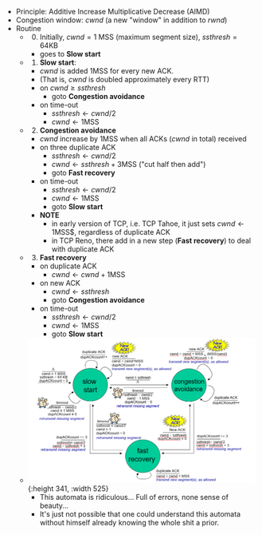 - Principle: Additive Increase Multiplicative Decrease (AIMD)
- Congestion window: $cwnd$ (a new "window" in addition to $rwnd$)
- Routine
	- 0. Initially, $cwnd=1$ MSS (maximum segment size), $ssthresh=64$KB
		- goes to **Slow start**
	- 1. **Slow start**:
		- $cwnd$ is added $1$MSS for every new ACK.
		- (That is, $cwnd$ is doubled approximately every RTT)
		- on $cwnd\geq ssthresh$
			- goto **Congestion avoidance**
		- on time-out
			- $ssthresh \gets cwnd/2$
			- $cwnd \gets 1$MSS
	- 2. **Congestion avoidance**
		- $cwnd$ increase by $1$MSS when all ACKs ($cwnd$ in total) received
		- on three duplicate ACK
			- $ssthresh\gets cwnd/2$
			- $cwnd\gets ssthresh + 3$MSS ("cut half then add")
			- goto **Fast recovery**
		- on time-out
			- $ssthresh\gets cwnd/2$
			- $cwnd\gets 1$MSS
			- goto **Slow start**
		- **NOTE**
			- in early version of TCP, i.e. TCP Tahoe, it just sets $cwnd\gets 1$MSS$, regardless of duplicate ACK
			- in TCP Reno, there add in a new step (**Fast recovery**) to deal with duplicate ACK
	- 3. **Fast recovery**
		- on duplicate ACK
			- $cwnd \gets cwnd + 1$MSS
		- on new ACK
			- $cwnd\gets ssthresh$
			- goto **Congestion avoidance**
		- on time-out
			- $ssthresh\gets cwnd / 2$
			- $cwnd \gets 1$MSS
			- goto **Slow start**
	- ![image.png](../assets/image_1676025728696_0.png){:height 341, :width 525}
		- This automata is ridiculous... Full of errors, none sense of beauty...
		- It's just not possible that one could understand this automata without himself already knowing the whole shit a prior.